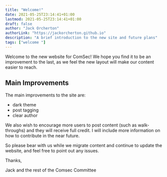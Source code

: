 ```yaml
---
title: "Welcome!"
date: 2021-05-25T23:14:41+01:00
lastmod: 2021-05-25T23:14:41+01:00
draft: false
author: "Jack Orcherton"
authorLink: "https://jackorcherton.github.io"
description: "A brief introduction to the new site and future plans"
tags: ["welcome "]
---
```


Welcome to the new website for ComSec! We hope you find it to be an improvement to the last, as we feel the new layout will make our content easier to reach. 

## Main Improvements
The main improvements to the site are:

- dark theme
- post tagging 
- clear author

We also wish to encourage more users to post content (such as walk-throughs) and they will receive full credit. I will include more information on how to contribute in the near future.

So please bear with us while we migrate content and continue to update the website, and feel free to point out any issues.

Thanks,

Jack and the rest of the Comsec Committee
